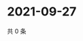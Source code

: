 # 2021-09-27

共 0 条

<!-- BEGIN -->
<!-- 最后更新时间 Mon Sep 27 2021 03:13:56 GMT+0800 (China Standard Time) -->

<!-- END -->
